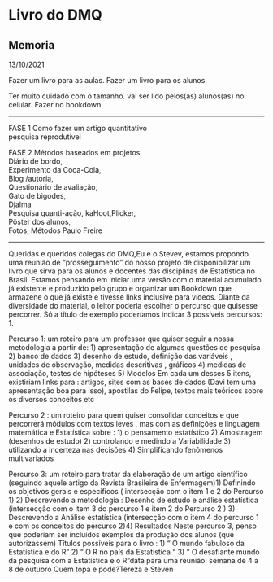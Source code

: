 # Livro do DMQ

## Memoria


13/10/2021

Fazer um livro para as aulas. 
Fazer um livro para os alunos.

Ter muito cuidado com o tamanho. vai ser lido pelos(as) alunos(as) no celular. 
Fazer no bookdown


----------------------------------------------------------------------------

FASE 1
    Como fazer um artigo quantitativo          
	pesquisa reprodutível       
     
FASE 2
    Métodos  baseados em projetos    
    Diário de bordo,    
	Experimento da Coca-Cola,   
	Blog /autoria,   
    Questionário de avaliação,   
	Gato de bigodes,    
	Djalma      
    Pesquisa quanti-ação,
	kaHoot,Plicker,    
	Pôster dos alunos,   
	Fotos,
	Métodos Paulo Freire     



----------------------------------------------------------------------------


Queridas e queridos colegas do DMQ,Eu e o Stevev, estamos propondo  uma reunião de “prosseguimento” do nosso projeto de disponibilizar um livro que sirva para os alunos e docentes das disciplinas de Estatística no Brasil. Estamos pensando em iniciar uma versão com o material acumulado já existente e produzido pelo grupo e organizar um Bookdown que armazene o que já existe e tivesse links inclusive para vídeos. Diante da diversidade do material, o leitor poderia escolher o percurso que quisesse percorrer. Só a título de exemplo poderíamos indicar 3 possíveis percursos: 1.	

Percurso 1: um roteiro para um professor  que quiser seguir  a nossa metodologia a partir de: 1) apresentação de algumas questões de pesquisa 2) banco de dados 3) desenho de estudo, definição das variáveis , unidades de observação, medidas descritivas , gráficos  4) medidas de associação, testes de hipóteses 5) Modelos Em cada um desses 5 itens, existiriam links para : artigos, sites com as bases de dados (Davi tem uma apresentação boa para isso), apostilas do Felipe, textos mais teóricos sobre os diversos conceitos etc       

Percurso 2 : um roteiro  para quem quiser consolidar conceitos e que percorrerá módulos com textos leves , mas com as definições e linguagem matemática e Estatística sobre : 1) o pensamento estatístico 2) Amostragem (desenhos de estudo) 2) controlando e medindo a Variabilidade 3) utilizando a incerteza nas decisões  4) Simplificando fenômenos multivariados        

Percurso 3: um roteiro para tratar da  elaboração de um artigo científico (seguindo aquele artigo da Revista Brasileira de Enfermagem)1) Definindo os objetivos gerais e específicos ( intersecção com o item 1 e 2 do Percurso 1)  2) Descrevendo a metodologia : Desenho de estudo e análise estatística  (intersecção com o item 3 do percurso 1 e  item 2 do Percurso 2 ) 3) Descrevendo a Análise estatística  (intersecção com o item 4 do percurso 1 e com os conceitos do percurso 2)4) Resultados   Neste percurso 3, penso que poderiam ser incluídos  exemplos da produção dos alunos (que autorizassem) Títulos possíveis para o livro : 1) “ O  mundo fabuloso da Estatística e do R” 2) “ O R no país da Estatística   “ 3) “ O desafiante  mundo da pesquisa com a Estatística e o R”data para uma reunião: semana de 4 a 8 de outubro Quem topa e pode?Tereza e Steven
